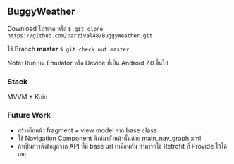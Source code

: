 ## BuggyWeather

Download โปรเจค หรือ `$ git clone https://github.com/parzival48/BuggyWeather.git`

ใช้ Branch **master** `$ git check out master`

Note: Run บน Emulator หรือ Device ที่เป็น Android 7.0 ขึ้นไป


### Stack
MVVM + Koin

### Future Work
- สร้างอีกหน้า fragment + view model จาก base class
- ใช้ Navigation Component ลิงค์มายังหน้านั้นด้วย main_nav_graph.xml
- ถ้าเป็นการดึงข้อมูลจาก API ที่มี base url เหมือนกัน สามารถใช้ Retrofit ที่ Provide ไว้ได้เลย
